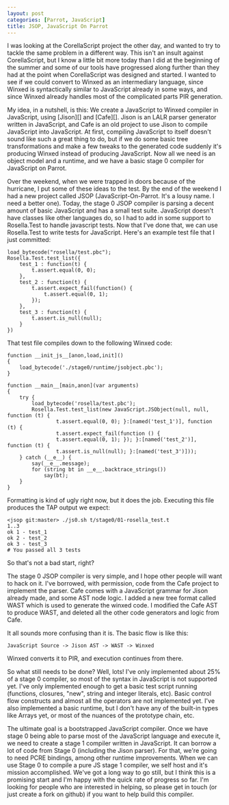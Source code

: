 ```yaml
---
layout: post
categories: [Parrot, JavaScript]
title: JSOP, JavaScript On Parrot
---
```


I was looking at the CorellaScript project the other day, and wanted to try to
tackle the same problem in a different way. This isn't an insult against
CorellaScript, but I know a little bit more today than I did at the beginning
of the summer and some of our tools have progressed along further than they
had at the point when CorellaScript was designed and started. I wanted to see
if we could convert to Winxed as an intermediary language, since Winxed is
syntactically similar to JavaScript already in some ways, and since Winxed
already handles most of the complicated parts PIR generation.

My idea, in a nutshell, is this: We create a JavaScript to Winxed compiler in
JavaScript, using [Jison][] and [Cafe][]. Jison is an LALR parser generator
written in JavaScript, and Cafe is an old project to use Jison to compile
JavaScript into JavaScript. At first, compiling JavaScript to itself doesn't
sound like such a great thing to do, but if we do some basic tree
transformations and make a few tweaks to the generated code suddenly it's
producing Winxed instead of producing JavaScript. Now all we need is an object
model and a runtime, and we have a basic stage 0 compiler for JavaScript on
Parrot.

Over the weekend, when we were trapped in doors because of the hurricane, I
put some of these ideas to the test. By the end of the weekend I had a new
project called JSOP (JavaScript-On-Parrot. It's a lousy name. I need a better
one). Today, the stage 0 JSOP compiler is parsing a decent amount of basic
JavaScript and has a small test suite. JavaScript doesn't have classes like
other languages do, so I had to add in some support to Rosella.Test to handle
javascript tests. Now that I've done that, we can use Rosella.Test to write
tests for JavaScript. Here's an example test file that I just committed:

    load_bytecode("rosella/test.pbc");
    Rosella.Test.test_list({
        test_1 : function(t) {
            t.assert.equal(0, 0);
        },
        test_2 : function(t) {
            t.assert.expect_fail(function() {
                t.assert.equal(0, 1);
            });
        },
        test_3 : function(t) {
            t.assert.is_null(null);
        }
    })

That test file compiles down to the following Winxed code:

    function __init_js__[anon,load,init]()
    {
        load_bytecode('./stage0/runtime/jsobject.pbc');
    }

    function __main__[main,anon](var arguments)
    {
        try {
            load_bytecode('rosella/test.pbc');
            Rosella.Test.test_list(new JavaScript.JSObject(null, null, function (t) {
                    t.assert.equal(0, 0); }:[named('test_1')], function (t) {
                    t.assert.expect_fail(function () {
                    t.assert.equal(0, 1); }); }:[named('test_2')], function (t) {
                    t.assert.is_null(null); }:[named('test_3')]));
        } catch (__e__) {
            say(__e__.message);
            for (string bt in __e__.backtrace_strings())
                say(bt);
        }
    }

Formatting is kind of ugly right now, but it does the job. Executing this
file produces the TAP output we expect:

    <jsop git:master> ./js0.sh t/stage0/01-rosella_test.t
    1..3
    ok 1 - test_1
    ok 2 - test_2
    ok 3 - test_3
    # You passed all 3 tests

So that's not a bad start, right?

The stage 0 JSOP compiler is very simple, and I hope other people will want
to hack on it. I've borrowed, with permission, code from the Cafe project to
implement the parser. Cafe comes with a JavaScript grammar for Jison already
made, and some AST node logic. I added a new tree format called WAST which
is used to generate the winxed code. I modified the Cafe AST to produce WAST,
and deleted all the other code generators and logic from Cafe.

It all sounds more confusing than it is. The basic flow is like this:

    JavaScript Source -> Jison AST -> WAST -> Winxed

Winxed converts it to PIR, and execution continues from there.

So what still needs to be done? Well, lots! I've only implemented about 25% of
a stage 0 compiler, so most of the syntax in JavaScript is not supported yet.
I've only implemented enough to get a basic test script running (functions,
closures, "new", string and integer literals, etc). Basic control flow
constructs and almost all the operators are not implemented yet. I've also
implemented a basic runtime, but I don't have any of the built-in types like
Arrays yet, or most of the nuances of the prototype chain, etc.

The ultimate goal is a bootstrapped JavaScript compiler. Once we have stage 0
being able to parse most of the JavaScript language and execute it, we need
to create a stage 1 compiler written in JavaScript. It can borrow a lot of
code from Stage 0 (including the Jison parser). For that, we're going to need
PCRE bindings, among other runtime improvements. When we can use Stage 0 to
compile a pure JS stage 1 compiler, we self host and it's mission
accomplished. We've got a long way to go still, but I think this is a
promising start and I'm happy with the quick rate of progress so far. I'm
looking for people who are interested in helping, so please get in touch (or
just create a fork on github) if you want to help build this compiler.
